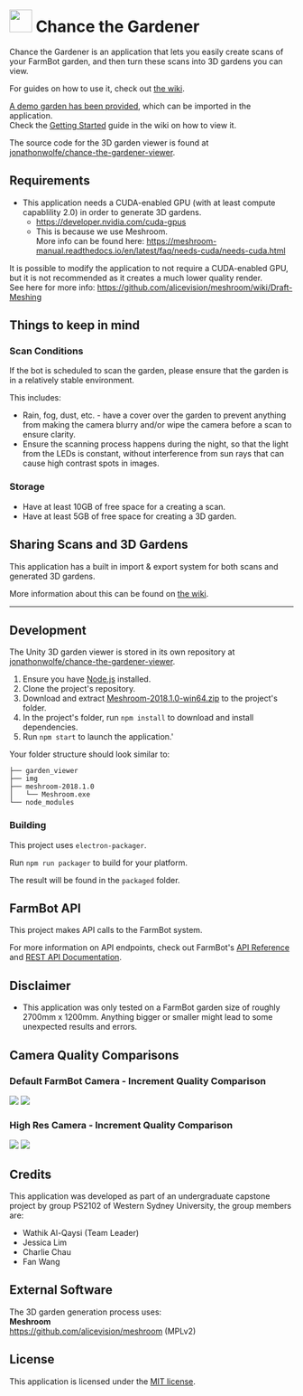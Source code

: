 # <img src="https://raw.githubusercontent.com/jonathonwolfe/chance-the-gardener/master/img/Chance-the-Gardener_logo_icon.png" width="40" height="40"> Chance the Gardener
Chance the Gardener is an application that lets you easily create scans of your FarmBot garden, and then turn these scans into 3D gardens you can view.

For guides on how to use it, check out [the wiki](https://github.com/jonathonwolfe/chance-the-gardener/wiki).

[A demo garden has been provided](https://github.com/jonathonwolfe/chance-the-gardener/releases/tag/v1.0.0), which can be imported in the application.  
Check the [Getting Started](https://github.com/jonathonwolfe/chance-the-gardener/wiki/Getting-Started#Demo-garden-quick-start) guide in the wiki on how to view it.

The source code for the 3D garden viewer is found at [jonathonwolfe/chance-the-gardener-viewer](https://github.com/jonathonwolfe/chance-the-gardener-viewer).

## Requirements
- This application needs a CUDA-enabled GPU (with at least compute capablility 2.0) in order to generate 3D gardens.  
	- https://developer.nvidia.com/cuda-gpus
	- This is because we use Meshroom.  
	More info can be found here: https://meshroom-manual.readthedocs.io/en/latest/faq/needs-cuda/needs-cuda.html

It is possible to modify the application to not require a CUDA-enabled GPU, but it is not recommended as it creates a much lower quality render.  
See here for more info: https://github.com/alicevision/meshroom/wiki/Draft-Meshing

## Things to keep in mind
### Scan Conditions
If the bot is scheduled to scan the garden, please ensure that the garden is in a relatively stable environment. 

This includes:
- Rain, fog, dust, etc. - have a cover over the garden to prevent anything from making the camera blurry and/or wipe the camera before a scan to ensure clarity.
- Ensure the scanning process happens during the night, so that the light from the LEDs is constant, without interference from sun rays that can cause high contrast spots in images.

### Storage
- Have at least 10GB of free space for a creating a scan.
- Have at least 5GB of free space for creating a 3D garden.

## Sharing Scans and 3D Gardens
This application has a built in import & export system for both scans and generated 3D gardens. 

More information about this can be found on [the wiki](https://github.com/jonathonwolfe/chance-the-gardener/wiki).

---

## Development
The Unity 3D garden viewer is stored in its own repository at [jonathonwolfe/chance-the-gardener-viewer](https://github.com/jonathonwolfe/chance-the-gardener-viewer).

1. Ensure you have [Node.js](https://nodejs.org/en/download/) installed. 
2. Clone the project's repository.
3. Download and extract [Meshroom-2018.1.0-win64.zip](https://github.com/alicevision/meshroom/releases/tag/v2018.1.0) to the project's folder.
4. In the project's folder, run `npm install` to download and install dependencies.
5. Run `npm start` to launch the application.'

Your folder structure should look similar to: 

	├── garden_viewer
	├── img
	├── meshroom-2018.1.0
	│	└── Meshroom.exe
	└── node_modules

### Building
This project uses `electron-packager`. 

Run `npm run packager` to build for your platform.

The result will be found in the `packaged` folder.

## FarmBot API
This project makes API calls to the FarmBot system. 

For more information on API endpoints, check out FarmBot's [API Reference](https://hexdocs.pm/farmbot/api-reference.html) and [REST API Documentation](https://developer.farm.bot/v14/Documentation/web-app/rest-api).

## Disclaimer
- This application was only tested on a FarmBot garden size of roughly 2700mm x 1200mm. Anything bigger or smaller might lead to some unexpected results and errors.

## Camera Quality Comparisons
### Default FarmBot Camera - Increment Quality Comparison
![](https://raw.githubusercontent.com/jonathonwolfe/chance-the-gardener/master/img/Render-Quality-Comparison-Using-the-default-Farmbot-camera.png)
![](https://raw.githubusercontent.com/jonathonwolfe/chance-the-gardener/master/img/Render-Quality-Comparison-Using-the-default-Farmbot-camera-2.png)

### High Res Camera - Increment Quality Comparison
![](https://raw.githubusercontent.com/jonathonwolfe/chance-the-gardener/master/img/Render-Quality-Comparison-Using-a-high-res-camera.png)
![](https://raw.githubusercontent.com/jonathonwolfe/chance-the-gardener/master/img/Render-Quality-Comparison-Using-a-high-res-camera-2.png)

## Credits
This application was developed as part of an undergraduate capstone project by group PS2102 of Western Sydney University, the group members are:
- Wathik Al-Qaysi (Team Leader)
- Jessica Lim
- Charlie Chau
- Fan Wang

## External Software
The 3D garden generation process uses:  
**Meshroom**  
https://github.com/alicevision/meshroom (MPLv2)

## License
This application is licensed under the [MIT license](https://github.com/jonathonwolfe/chance-the-gardener/blob/master/LICENSE).